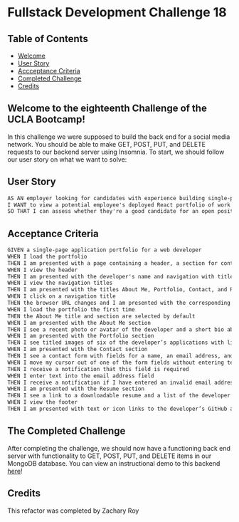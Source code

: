 # Fullstack Development Challenge 18

## Table of Contents

- [Welcome](#welcome-to-the-eighteenth-challenge-of-the-ucla-bootcamp)
- [User Story](#user-story)
- [Accceptance Criteria](#acceptance-criteria)
- [Completed Challenge](#the-completed-challenge)
- [Credits](#credits)

## Welcome to the eighteenth Challenge of the UCLA Bootcamp!

In this challenge we were supposed to build the back end for a social media network. You should be able to make GET, POST, PUT, and DELETE requests to our backend server using Insomnia. To start, we should follow our user story on what we want to solve:

## User Story

```md
AS AN employer looking for candidates with experience building single-page applications
I WANT to view a potential employee's deployed React portfolio of work samples
SO THAT I can assess whether they're a good candidate for an open position
```

## Acceptance Criteria

```md
GIVEN a single-page application portfolio for a web developer
WHEN I load the portfolio
THEN I am presented with a page containing a header, a section for content, and a footer
WHEN I view the header
THEN I am presented with the developer's name and navigation with titles corresponding to different sections of the portfolio
WHEN I view the navigation titles
THEN I am presented with the titles About Me, Portfolio, Contact, and Resume, and the title corresponding to the current section is highlighted
WHEN I click on a navigation title
THEN the browser URL changes and I am presented with the corresponding section below the navigation and that title is highlighted
WHEN I load the portfolio the first time
THEN the About Me title and section are selected by default
WHEN I am presented with the About Me section
THEN I see a recent photo or avatar of the developer and a short bio about them
WHEN I am presented with the Portfolio section
THEN I see titled images of six of the developer’s applications with links to both the deployed applications and the corresponding GitHub repositories
WHEN I am presented with the Contact section
THEN I see a contact form with fields for a name, an email address, and a message
WHEN I move my cursor out of one of the form fields without entering text
THEN I receive a notification that this field is required
WHEN I enter text into the email address field
THEN I receive a notification if I have entered an invalid email address
WHEN I am presented with the Resume section
THEN I see a link to a downloadable resume and a list of the developer’s proficiencies
WHEN I view the footer
THEN I am presented with text or icon links to the developer’s GitHub and LinkedIn profiles, and their profile on a third platform (Stack Overflow, Twitter)
```

## The Completed Challenge

After completing the challenge, we should now have a functioning back end server with functionality to GET, POST, PUT, and DELETE items in our MongoDB database. You can view an instructional demo to this backend [here](https://drive.google.com/file/d/1lCtxvnph5ue5My68xT8hyNktDCNrFOJe/view?usp=sharing)!

## Credits
This refactor was completed by Zachary Roy